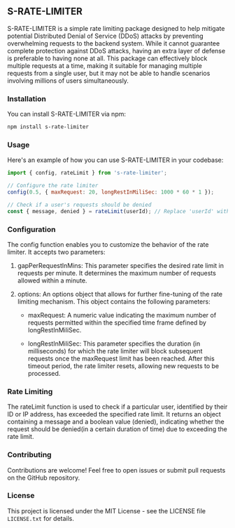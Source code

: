 ## S-RATE-LIMITER ##


S-RATE-LIMITER is a simple rate limiting package designed to help mitigate potential Distributed Denial of Service (DDoS) attacks by preventing overwhelming requests to the backend system. While it cannot guarantee complete protection against DDoS attacks, having an extra layer of defense is preferable to having none at all. This package can effectively block multiple requests at a time, making it suitable for managing multiple requests from a single user, but it may not be able to handle scenarios involving millions of users simultaneously.

### Installation

You can install S-RATE-LIMITER via npm:

```bash
npm install s-rate-limiter
```

### Usage

Here's an example of how you can use S-RATE-LIMITER in your codebase:

```js
import { config, rateLimit } from 's-rate-limiter';

// Configure the rate limiter
config(0.5, { maxRequest: 20, longRestInMiliSec: 1000 * 60 * 1 });

// Check if a user's requests should be denied
const { message, denied } = rateLimit(userId); // Replace 'userId' with the actual user ID or IP address
```

### Configuration

The config function enables you to customize the behavior of the rate limiter. It accepts two parameters:

1. gapPerRequestInMins: This parameter specifies the desired rate limit in requests per minute. It determines the maximum number of requests allowed within a minute.

2. options: An options object that allows for further fine-tuning of the rate limiting mechanism. This object contains the following parameters:

    - maxRequest: A numeric value indicating the maximum number of requests permitted within the specified time frame defined by longRestInMiliSec.

    - longRestInMiliSec: This parameter specifies the duration (in milliseconds) for which the rate limiter will block subsequent requests once the maxRequest limit has been reached. After this timeout period, the rate limiter resets, allowing new requests to be processed.

### Rate Limiting

The rateLimit function is used to check if a particular user, identified by their ID or IP address, has exceeded the specified rate limit. It returns an object containing a message and a boolean value (denied), indicating whether the request should be denied(in a certain duration of time) due to exceeding the rate limit.


### Contributing

Contributions are welcome! Feel free to open issues or submit pull requests on the GitHub repository.

### License

This project is licensed under the MIT License - see the LICENSE file `LICENSE.txt` for details.
